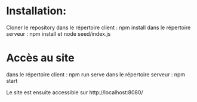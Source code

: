 # Installation:

Cloner le repository
dans le répertoire client : npm install
dans le répertoire serveur : npm install et node seed/index.js

# Accès au site

dans le répertoire client : npm run serve
dans le répertoire serveur : npm start

Le site est ensuite accessible sur http://localhost:8080/



